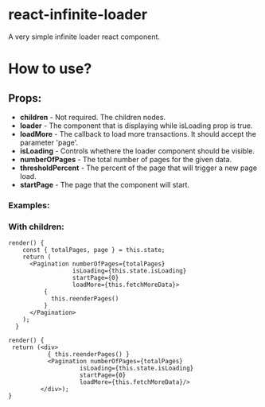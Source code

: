 # react-infinite-loader
A very simple infinite loader react component.

# How to use?

## Props:
* **children** - Not required. The children nodes.
* **loader** - The component that is displaying while isLoading prop is true.
* **loadMore** - The callback to load more transactions. It should accept the parameter 'page'.
* **isLoading** - Controls whethere the loader component should be visible.
* **numberOfPages** - The total number of pages for the given data.
* **thresholdPercent** - The percent of the page that will trigger a new page load.
* **startPage** - The page that the component will start.

### Examples:

### With children:
```
render() {
    const { totalPages, page } = this.state;
    return (
      <Pagination numberOfPages={totalPages} 
                  isLoading={this.state.isLoading}
                  startPage={0}
                  loadMore={this.fetchMoreData}>
          {
            this.reenderPages()
          }
      </Pagination>
    );
  }
```
```
render() {
 return (<div>
           { this.reenderPages() }
           <Pagination numberOfPages={totalPages} 
                    isLoading={this.state.isLoading}
                    startPage={0}
                    loadMore={this.fetchMoreData}/>
         </div>);
}
```


